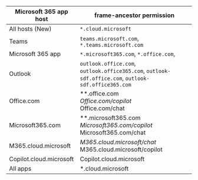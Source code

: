 | **Microsoft 365 app host** | **frame-ancestor permission** |
| --- | --- |
| All hosts (New) | `*.cloud.microsoft` |
| Teams | `teams.microsoft.com`, `*.teams.microsoft.com` |
| Microsoft 365 app | `*.microsoft365.com`, `*.office.com`,  |
| Outlook | `outlook.office.com`, `outlook.office365.com`, `outlook-sdf.office.com`, `outlook-sdf.office365.com` |
| Office.com | **.office.com <br> *Office.com/copilot <br>* Office.com/chat |
| Microsoft365.com | **.microsoft365.com <br> *Microsoft365.com/copilot <br>* Microsoft365.com/chat |
| M365.cloud.microsoft | *M365.cloud.microsoft/chat <br>* M365.cloud.microsoft/copilot |
| Copilot.cloud.microsoft | Copilot.cloud.microsoft |
| All apps | *.cloud.microsoft |
